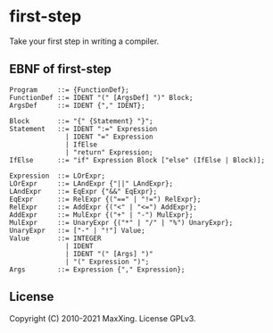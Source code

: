 # first-step

Take your first step in writing a compiler.

## EBNF of first-step

```ebnf
Program     ::= {FunctionDef};
FunctionDef ::= IDENT "(" [ArgsDef] ")" Block;
ArgsDef     ::= IDENT {"," IDENT};

Block       ::= "{" {Statement} "}";
Statement   ::= IDENT ":=" Expression
              | IDENT "=" Expression
              | IfElse
              | "return" Expression;
IfElse      ::= "if" Expression Block ["else" (IfElse | Block)];

Expression  ::= LOrExpr;
LOrExpr     ::= LAndExpr {"||" LAndExpr};
LAndExpr    ::= EqExpr {"&&" EqExpr};
EqExpr      ::= RelExpr {("==" | "!=") RelExpr};
RelExpr     ::= AddExpr {("<" | "<=") AddExpr};
AddExpr     ::= MulExpr {("+" | "-") MulExpr};
MulExpr     ::= UnaryExpr {("*" | "/" | "%") UnaryExpr};
UnaryExpr   ::= ["-" | "!"] Value;
Value       ::= INTEGER
              | IDENT
              | IDENT "(" [Args] ")"
              | "(" Expression ")";
Args        ::= Expression {"," Expression};
```

## License

Copyright (C) 2010-2021 MaxXing. License GPLv3.
